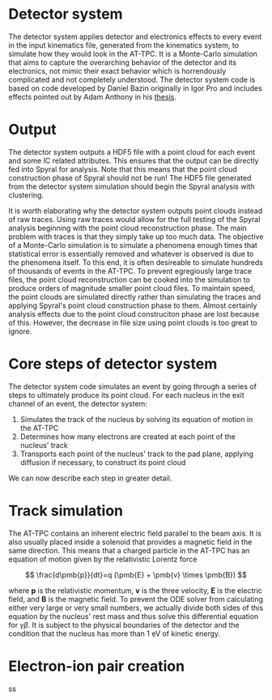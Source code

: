 # Detector system

The detector system applies detector and electronics effects to every event in the input kinematics file, generated from the kinematics system, to simulate how they would look in the AT-TPC. It is a Monte-Carlo simulation that aims to capture the overarching behavior of the detector and its electronics, not mimic their exact behavior which is horrendously complicated and not completely understood. The detector system code is based on code developed by Daniel Bazin originally in Igor Pro and includes effects pointed out by Adam Anthony in his [thesis](https://ezproxy.msu.edu/login?url=https://www.proquest.com/pqdtglobal1/dissertations-theses/fission-lead-region/docview/2855740534/sem-2?accountid=12598).

# Output

The detector system outputs a HDF5 file with a point cloud for each event and some IC related attributes. This ensures that the output can be directly fed into Spyral for analysis. Note that this means that the point cloud construction phase of Spyral should not be run! The HDF5 file generated from the detector system simulation should begin the Spyral analysis with clustering.

It is worth elaborating why the detector system outputs point clouds instead of raw traces. Using raw traces would allow for the full testing of the Spyral analysis beginning with the point cloud reconstruction phase. The main problem with traces is that they simply take up too much data. The objective of a Monte-Carlo simulation is to simulate a phenomena enough times that statistical error is essentially removed and whatever is observed is due to the phenomena itself. To this end, it is often desireable to simulate hundreds of thousands of events in the AT-TPC. To prevent egregiously large trace files, the point cloud reconstruction can be cooked into the simulation to produce orders of magnitude smaller point cloud files. To maintain speed, the point clouds are simulated directly rather than simulating the traces and applying Spyral's point cloud construction phase to them. Almost certainly analysis effects due to the point cloud construciton phase are lost because of this. However, the decrease in file size using point clouds is too great to ignore.

# Core steps of detector system

The detector system code simulates an event by going through a series of steps to ultimately produce its point cloud. For each nucleus in the exit channel of an event, the detector system:

1. Simulates the track of the nucleus by solving its equation of motion in the AT-TPC
2. Determines how many electrons are created at each point of the nucleus' track
3. Transports each point of the nucleus' track to the pad plane, applying diffusion if necessary, to construct its point cloud

We can now describe each step in greater detail.

# Track simulation

The AT-TPC contains an inherent electric field parallel to the beam axis. It is also usually placed inside a solenoid that provides a magnetic field in the same direction. This means that a charged particle in the AT-TPC has an equation of motion given by the relativistic Lorentz force

$$ 
\frac{d\pmb{p}}{dt}=q (\pmb{E} + \pmb{v} \times \pmb{B})
$$

where $\pmb{p}$ is the relativistic momentum, $\pmb{v}$ is the three velocity, $\pmb{E}$ is the electric field, and $\pmb{B}$ is the magnetic field. To prevent the ODE solver from calculating either very large or very small numbers, we actually divide both sides of this equation by the nucleus' rest mass and thus solve this differential equation for $\gamma \beta$. It is subject to the physical boundaries of the detector and the condition that the nucleus has more than 1 eV of kinetic energy.

# Electron-ion pair creation

ss